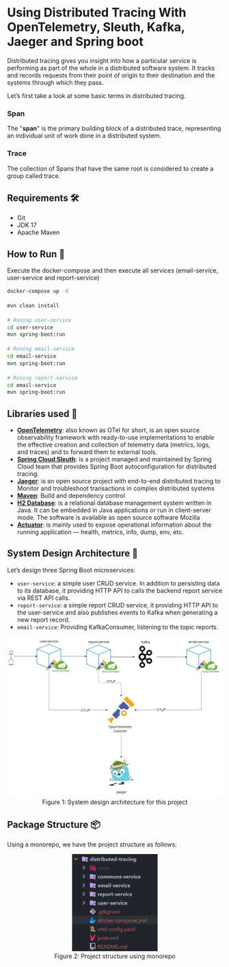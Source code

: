 # Using Distributed Tracing With OpenTelemetry, Sleuth, Kafka, Jaeger and Spring boot

Distributed tracing gives you insight into how a particular service is performing as part of the whole in a distributed
software system. It tracks and records requests from their point of origin to their destination and the systems through
which they pass.

Let’s first take a look at some basic terms in distributed tracing.

### Span

The "**span**" is the primary building block of a distributed trace, representing an individual unit of work done in a
distributed system.

### Trace

The collection of Spans that have the same root is considered to create a group called trace.

## Requirements 🛠

- Git
- JDK 17
- Apache Maven

## How to Run 🚀

Execute the docker-compose and then execute all services (email-service, user-service and report-service)

```sh
docker-compose up -d

mvn clean install

# Runing user-service
cd user-service
mvn spring-boot:run

# Runing email-service
cd email-service
mvn spring-boot:run

# Runing report-service
cd email-service
mvn spring-boot:run
```

## Libraries used 📖

- [**OpenTelemetry**](https://opentelemetry.io): also known as OTel for short, is an open source observability framework with ready-to-use
  implementations to enable the effective creation and collection
  of telemetry data (metrics, logs, and traces) and to forward them
  to external tools.
- [**Spring Cloud Sleuth**](https://spring.io/projects/spring-cloud-sleuth): is a project managed and maintained by Spring Cloud team that provides Spring Boot
  autoconfiguration for distributed tracing.
- [**Jaeger**](https://www.jaegertracing.io): is an open source project with end-to-end distributed tracing to Monitor and troubleshoot transactions
  in complex distributed systems
- [**Maven**](https://maven.apache.org/): Build and dependency control
- [**H2 Database**](https://www.h2database.com/html/main.html): is a relational database management system written in Java. It can be embedded in Java applications or run in client-server mode. The software is available as open source software Mozilla
- [**Actuator**](https://docs.spring.io/spring-boot/docs/current/actuator-api/htmlsingle/): is mainly used to expose operational information about the running application — health, metrics, info, dump, env, etc.

## System Design Architecture 🗼

Let’s design three Spring Boot microservices:

* `user-service`: a simple user CRUD service. In addition to persisting data to its database, it providing HTTP API to calls the backend report service via REST API calls.
* `report-service`: a simple report CRUD service, it providing HTTP API to the user-service and also publishes events to Kafka when generating a new report record.
* `email-service`: Providing KafkaConsumer, listening to the topic reports.

<p align="center">
  <img width="800" src="docs/system-design.jpg" alt="Package Structure"/>
  <br/>
  <span>Figure 1: System design architecture for this project</span>
</p>

## Package Structure 📦

Using a monorepo, we have the project structure as follows:

<p align="center">
  <img width="200" src="docs/package-tree.png" alt="Package Structure"/>
  <br/>
  <span>Figure 2: Project structure using monorepo</span>
</p>

